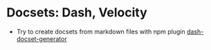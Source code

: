 # Docsets: Dash, Velocity
* Try to create docsets from markdown files with npm plugin [dash-docset-generator](https://www.npmjs.com/package/dash-docset-generator)
